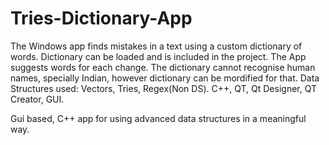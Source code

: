 # Tries-Dictionary-App
The Windows app finds mistakes in a text using a custom dictionary of words. Dictionary can be loaded and is included in the project. The App suggests words for each change. The dictionary cannot recognise human names, specially Indian, however dictionary can be mordified for that. Data Structures used: Vectors, Tries, Regex(Non DS). C++, QT, Qt Designer, QT Creator, GUI.

Gui based, C++ app for using advanced data structures in a meaningful way.
